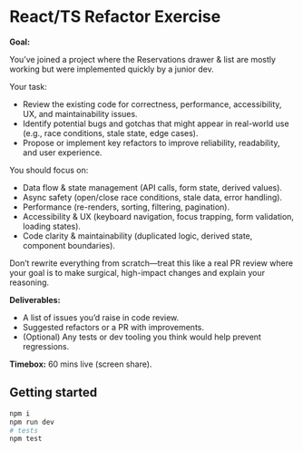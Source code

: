 # React/TS Refactor Exercise


**Goal:**

You’ve joined a project where the Reservations drawer & list are mostly working but were implemented quickly by a junior dev.

Your task:

- Review the existing code for correctness, performance, accessibility, UX, and maintainability issues.
- Identify potential bugs and gotchas that might appear in real-world use (e.g., race conditions, stale state, edge cases).
- Propose or implement key refactors to improve reliability, readability, and user experience.

You should focus on:

- Data flow & state management (API calls, form state, derived values).
- Async safety (open/close race conditions, stale data, error handling).
- Performance (re-renders, sorting, filtering, pagination).
- Accessibility & UX (keyboard navigation, focus trapping, form validation, loading states).
- Code clarity & maintainability (duplicated logic, derived state, component boundaries).

Don’t rewrite everything from scratch—treat this like a real PR review where your goal is to make surgical, high-impact changes and explain your reasoning.

**Deliverables:**
- A list of issues you’d raise in code review.
- Suggested refactors or a PR with improvements.
- (Optional) Any tests or dev tooling you think would help prevent regressions.


**Timebox:** 60 mins live (screen share).

## Getting started
```bash
npm i
npm run dev
# tests
npm test
```
